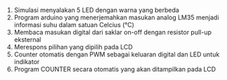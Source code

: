 1. Simulasi menyalakan 5 LED dengan warna yang berbeda
2. Program arduino yang menerjemahkan masukan analog LM35 menjadi informasi suhu dalam satuan Celcius (°C)
3. Membaca masukan digital dari saklar on-off dengan resistor pull-up eksternal
4. Merespons pilihan yang dipilih pada LCD
5. Counter otomatis dengan PWM sebagai keluaran digital dan LED untuk indikator
6. Program COUNTER secara otomatis yang akan ditampilkan pada LCD